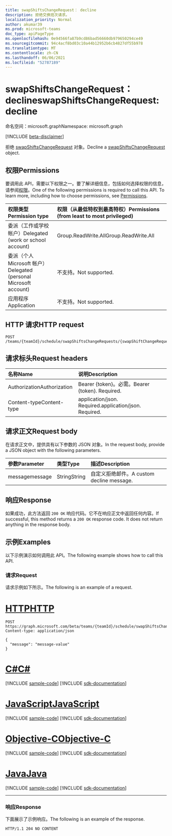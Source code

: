 ```yaml
---
title: swapShiftsChangeRequest： decline
description: 拒绝交换班次请求。
localization_priority: Normal
author: akumar39
ms.prod: microsoft-teams
doc_type: apiPageType
ms.openlocfilehash: 0e94566fa87b9cd86bad56660db979650294ce49
ms.sourcegitcommit: 94c4acf8bd03c10a44b12952b6cb4827df55b978
ms.translationtype: MT
ms.contentlocale: zh-CN
ms.lasthandoff: 06/06/2021
ms.locfileid: "52787189"
---
```

# <a name="swapshiftschangerequest-decline"></a><span data-ttu-id="83eec-103">swapShiftsChangeRequest： decline</span><span class="sxs-lookup"><span data-stu-id="83eec-103">swapShiftsChangeRequest: decline</span></span>

<span data-ttu-id="83eec-104">命名空间：microsoft.graph</span><span class="sxs-lookup"><span data-stu-id="83eec-104">Namespace: microsoft.graph</span></span>

[!INCLUDE [beta-disclaimer](../../includes/beta-disclaimer.md)]

<span data-ttu-id="83eec-105">拒绝 [swapShiftsChangeRequest](../resources/swapshiftschangerequest.md) 对象。</span><span class="sxs-lookup"><span data-stu-id="83eec-105">Decline a [swapShiftsChangeRequest](../resources/swapshiftschangerequest.md) object.</span></span>

## <a name="permissions"></a><span data-ttu-id="83eec-106">权限</span><span class="sxs-lookup"><span data-stu-id="83eec-106">Permissions</span></span>

<span data-ttu-id="83eec-p101">要调用此 API，需要以下权限之一。要了解详细信息，包括如何选择权限的信息，请参阅[权限](/graph/permissions-reference)。</span><span class="sxs-lookup"><span data-stu-id="83eec-p101">One of the following permissions is required to call this API. To learn more, including how to choose permissions, see [Permissions](/graph/permissions-reference).</span></span>

| <span data-ttu-id="83eec-109">权限类型</span><span class="sxs-lookup"><span data-stu-id="83eec-109">Permission type</span></span>                        | <span data-ttu-id="83eec-110">权限（从最低特权到最高特权）</span><span class="sxs-lookup"><span data-stu-id="83eec-110">Permissions (from least to most privileged)</span></span> |
|:---------------------------------------|:--------------------------------------------|
| <span data-ttu-id="83eec-111">委派（工作或学校帐户）</span><span class="sxs-lookup"><span data-stu-id="83eec-111">Delegated (work or school account)</span></span>     | <span data-ttu-id="83eec-112">Group.ReadWrite.All</span><span class="sxs-lookup"><span data-stu-id="83eec-112">Group.ReadWrite.All</span></span> |
| <span data-ttu-id="83eec-113">委派（个人 Microsoft 帐户）</span><span class="sxs-lookup"><span data-stu-id="83eec-113">Delegated (personal Microsoft account)</span></span> | <span data-ttu-id="83eec-114">不支持。</span><span class="sxs-lookup"><span data-stu-id="83eec-114">Not supported.</span></span> |
| <span data-ttu-id="83eec-115">应用程序</span><span class="sxs-lookup"><span data-stu-id="83eec-115">Application</span></span>                            | <span data-ttu-id="83eec-116">不支持。</span><span class="sxs-lookup"><span data-stu-id="83eec-116">Not supported.</span></span> |

## <a name="http-request"></a><span data-ttu-id="83eec-117">HTTP 请求</span><span class="sxs-lookup"><span data-stu-id="83eec-117">HTTP request</span></span>

<!-- { "blockType": "ignored" } -->

```http
POST /teams/{teamId}/schedule/swapShiftsChangeRequests/{swapShiftChangeRequestId}/decline
```

## <a name="request-headers"></a><span data-ttu-id="83eec-118">请求标头</span><span class="sxs-lookup"><span data-stu-id="83eec-118">Request headers</span></span>

| <span data-ttu-id="83eec-119">名称</span><span class="sxs-lookup"><span data-stu-id="83eec-119">Name</span></span>          | <span data-ttu-id="83eec-120">说明</span><span class="sxs-lookup"><span data-stu-id="83eec-120">Description</span></span>   |
|:--------------|:--------------|
| <span data-ttu-id="83eec-121">Authorization</span><span class="sxs-lookup"><span data-stu-id="83eec-121">Authorization</span></span> | <span data-ttu-id="83eec-p102">Bearer {token}。必需。</span><span class="sxs-lookup"><span data-stu-id="83eec-p102">Bearer {token}. Required.</span></span> |
| <span data-ttu-id="83eec-124">Content-type</span><span class="sxs-lookup"><span data-stu-id="83eec-124">Content-type</span></span> | <span data-ttu-id="83eec-p103">application/json. Required.</span><span class="sxs-lookup"><span data-stu-id="83eec-p103">application/json. Required.</span></span> |

## <a name="request-body"></a><span data-ttu-id="83eec-127">请求正文</span><span class="sxs-lookup"><span data-stu-id="83eec-127">Request body</span></span>

<span data-ttu-id="83eec-128">在请求正文中，提供具有以下参数的 JSON 对象。</span><span class="sxs-lookup"><span data-stu-id="83eec-128">In the request body, provide a JSON object with the following parameters.</span></span>

| <span data-ttu-id="83eec-129">参数</span><span class="sxs-lookup"><span data-stu-id="83eec-129">Parameter</span></span>    | <span data-ttu-id="83eec-130">类型</span><span class="sxs-lookup"><span data-stu-id="83eec-130">Type</span></span>        | <span data-ttu-id="83eec-131">描述</span><span class="sxs-lookup"><span data-stu-id="83eec-131">Description</span></span> |
|:-------------|:------------|:------------|
|<span data-ttu-id="83eec-132">message</span><span class="sxs-lookup"><span data-stu-id="83eec-132">message</span></span>|<span data-ttu-id="83eec-133">String</span><span class="sxs-lookup"><span data-stu-id="83eec-133">String</span></span>|<span data-ttu-id="83eec-134">自定义拒绝邮件。</span><span class="sxs-lookup"><span data-stu-id="83eec-134">A custom decline message.</span></span>|

## <a name="response"></a><span data-ttu-id="83eec-135">响应</span><span class="sxs-lookup"><span data-stu-id="83eec-135">Response</span></span>

<span data-ttu-id="83eec-p104">如果成功，此方法返回 `200 OK` 响应代码。它不在响应正文中返回任何内容。</span><span class="sxs-lookup"><span data-stu-id="83eec-p104">If successful, this method returns a `200 OK` response code. It does not return anything in the response body.</span></span>

## <a name="examples"></a><span data-ttu-id="83eec-138">示例</span><span class="sxs-lookup"><span data-stu-id="83eec-138">Examples</span></span>

<span data-ttu-id="83eec-139">以下示例演示如何调用此 API。</span><span class="sxs-lookup"><span data-stu-id="83eec-139">The following example shows how to call this API.</span></span>

### <a name="request"></a><span data-ttu-id="83eec-140">请求</span><span class="sxs-lookup"><span data-stu-id="83eec-140">Request</span></span>

<span data-ttu-id="83eec-141">请求示例如下所示。</span><span class="sxs-lookup"><span data-stu-id="83eec-141">The following is an example of a request.</span></span>

# <a name="http"></a>[<span data-ttu-id="83eec-142">HTTP</span><span class="sxs-lookup"><span data-stu-id="83eec-142">HTTP</span></span>](#tab/http)
<!-- {
  "blockType": "request",
  "name": "swapshiftchangerequest_decline"
}-->

```http
POST https://graph.microsoft.com/beta/teams/{teamId}/schedule/swapShiftsChangeRequests/{swapShiftChangeRequestId}/decline
Content-type: application/json

{
  "message": "message-value"
}
```
# <a name="c"></a>[<span data-ttu-id="83eec-143">C#</span><span class="sxs-lookup"><span data-stu-id="83eec-143">C#</span></span>](#tab/csharp)
[!INCLUDE [sample-code](../includes/snippets/csharp/swapshiftchangerequest-decline-csharp-snippets.md)]
[!INCLUDE [sdk-documentation](../includes/snippets/snippets-sdk-documentation-link.md)]

# <a name="javascript"></a>[<span data-ttu-id="83eec-144">JavaScript</span><span class="sxs-lookup"><span data-stu-id="83eec-144">JavaScript</span></span>](#tab/javascript)
[!INCLUDE [sample-code](../includes/snippets/javascript/swapshiftchangerequest-decline-javascript-snippets.md)]
[!INCLUDE [sdk-documentation](../includes/snippets/snippets-sdk-documentation-link.md)]

# <a name="objective-c"></a>[<span data-ttu-id="83eec-145">Objective-C</span><span class="sxs-lookup"><span data-stu-id="83eec-145">Objective-C</span></span>](#tab/objc)
[!INCLUDE [sample-code](../includes/snippets/objc/swapshiftchangerequest-decline-objc-snippets.md)]
[!INCLUDE [sdk-documentation](../includes/snippets/snippets-sdk-documentation-link.md)]

# <a name="java"></a>[<span data-ttu-id="83eec-146">Java</span><span class="sxs-lookup"><span data-stu-id="83eec-146">Java</span></span>](#tab/java)
[!INCLUDE [sample-code](../includes/snippets/java/swapshiftchangerequest-decline-java-snippets.md)]
[!INCLUDE [sdk-documentation](../includes/snippets/snippets-sdk-documentation-link.md)]

---


### <a name="response"></a><span data-ttu-id="83eec-147">响应</span><span class="sxs-lookup"><span data-stu-id="83eec-147">Response</span></span>

<span data-ttu-id="83eec-148">下面展示了示例响应。</span><span class="sxs-lookup"><span data-stu-id="83eec-148">The following is an example of the response.</span></span>
<!-- {
  "blockType": "response"
} -->

```http
HTTP/1.1 204 NO CONTENT
```

<!-- uuid: 16cd6b66-4b1a-43a1-adaf-3a886856ed98
2019-02-04 14:57:30 UTC -->
<!-- {
  "type": "#page.annotation",
  "description": "swapShiftChangeRequest: decline",
  "keywords": "",
  "section": "documentation",
  "tocPath": ""
}-->


